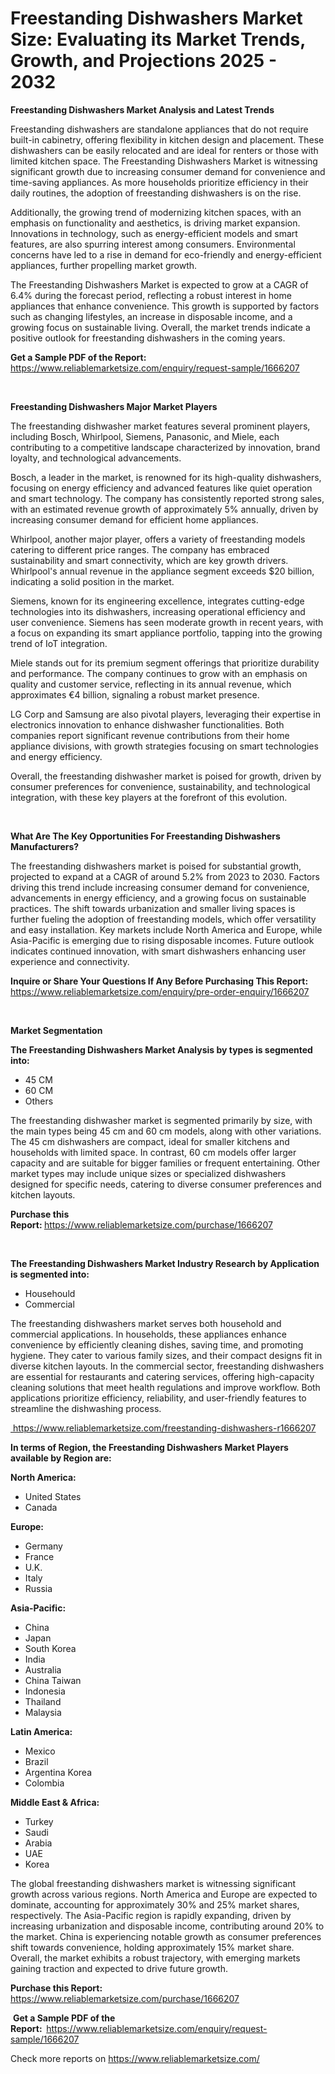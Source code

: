 <p><h1>Freestanding Dishwashers Market Size: Evaluating its Market Trends, Growth, and Projections 2025 - 2032</h1></p><p><strong>Freestanding Dishwashers Market Analysis and Latest Trends</strong></p>
<p><p>Freestanding dishwashers are standalone appliances that do not require built-in cabinetry, offering flexibility in kitchen design and placement. These dishwashers can be easily relocated and are ideal for renters or those with limited kitchen space. The Freestanding Dishwashers Market is witnessing significant growth due to increasing consumer demand for convenience and time-saving appliances. As more households prioritize efficiency in their daily routines, the adoption of freestanding dishwashers is on the rise.</p><p>Additionally, the growing trend of modernizing kitchen spaces, with an emphasis on functionality and aesthetics, is driving market expansion. Innovations in technology, such as energy-efficient models and smart features, are also spurring interest among consumers. Environmental concerns have led to a rise in demand for eco-friendly and energy-efficient appliances, further propelling market growth. </p><p>The Freestanding Dishwashers Market is expected to grow at a CAGR of 6.4% during the forecast period, reflecting a robust interest in home appliances that enhance convenience. This growth is supported by factors such as changing lifestyles, an increase in disposable income, and a growing focus on sustainable living. Overall, the market trends indicate a positive outlook for freestanding dishwashers in the coming years.</p></p>
<p><strong>Get a Sample PDF of the Report:&nbsp;</strong> <a href="https://www.reliablemarketsize.com/enquiry/request-sample/1666207?utm_campaign=2218&utm_medium=2&utm_source=Github&utm_content=ia&utm_term=17022025&utm_id=freestanding-dishwashers">https://www.reliablemarketsize.com/enquiry/request-sample/1666207</a></p>
<p>&nbsp;</p>
<p><strong>Freestanding Dishwashers Major Market Players</strong></p>
<p><p>The freestanding dishwasher market features several prominent players, including Bosch, Whirlpool, Siemens, Panasonic, and Miele, each contributing to a competitive landscape characterized by innovation, brand loyalty, and technological advancements.</p><p>Bosch, a leader in the market, is renowned for its high-quality dishwashers, focusing on energy efficiency and advanced features like quiet operation and smart technology. The company has consistently reported strong sales, with an estimated revenue growth of approximately 5% annually, driven by increasing consumer demand for efficient home appliances.</p><p>Whirlpool, another major player, offers a variety of freestanding models catering to different price ranges. The company has embraced sustainability and smart connectivity, which are key growth drivers. Whirlpool's annual revenue in the appliance segment exceeds $20 billion, indicating a solid position in the market.</p><p>Siemens, known for its engineering excellence, integrates cutting-edge technologies into its dishwashers, increasing operational efficiency and user convenience. Siemens has seen moderate growth in recent years, with a focus on expanding its smart appliance portfolio, tapping into the growing trend of IoT integration.</p><p>Miele stands out for its premium segment offerings that prioritize durability and performance. The company continues to grow with an emphasis on quality and customer service, reflecting in its annual revenue, which approximates €4 billion, signaling a robust market presence.</p><p>LG Corp and Samsung are also pivotal players, leveraging their expertise in electronics innovation to enhance dishwasher functionalities. Both companies report significant revenue contributions from their home appliance divisions, with growth strategies focusing on smart technologies and energy efficiency.</p><p>Overall, the freestanding dishwasher market is poised for growth, driven by consumer preferences for convenience, sustainability, and technological integration, with these key players at the forefront of this evolution.</p></p>
<p>&nbsp;</p>
<p><strong>What Are The Key Opportunities For Freestanding Dishwashers Manufacturers?</strong></p>
<p><p>The freestanding dishwashers market is poised for substantial growth, projected to expand at a CAGR of around 5.2% from 2023 to 2030. Factors driving this trend include increasing consumer demand for convenience, advancements in energy efficiency, and a growing focus on sustainable practices. The shift towards urbanization and smaller living spaces is further fueling the adoption of freestanding models, which offer versatility and easy installation. Key markets include North America and Europe, while Asia-Pacific is emerging due to rising disposable incomes. Future outlook indicates continued innovation, with smart dishwashers enhancing user experience and connectivity.</p></p>
<p><strong>Inquire or Share Your Questions If Any Before Purchasing This Report:</strong> <a href="https://www.reliablemarketsize.com/enquiry/pre-order-enquiry/1666207?utm_campaign=2218&utm_medium=2&utm_source=Github&utm_content=ia&utm_term=17022025&utm_id=freestanding-dishwashers">https://www.reliablemarketsize.com/enquiry/pre-order-enquiry/1666207</a></p>
<p>&nbsp;</p>
<p><strong>Market Segmentation</strong></p>
<p><strong>The Freestanding Dishwashers Market Analysis by types is segmented into:</strong></p>
<p><ul><li>45 CM</li><li>60 CM</li><li>Others</li></ul></p>
<p><p>The freestanding dishwasher market is segmented primarily by size, with the main types being 45 cm and 60 cm models, along with other variations. The 45 cm dishwashers are compact, ideal for smaller kitchens and households with limited space. In contrast, 60 cm models offer larger capacity and are suitable for bigger families or frequent entertaining. Other market types may include unique sizes or specialized dishwashers designed for specific needs, catering to diverse consumer preferences and kitchen layouts.</p></p>
<p><strong>Purchase this Report:&nbsp;</strong><a href="https://www.reliablemarketsize.com/purchase/1666207?utm_campaign=2218&utm_medium=2&utm_source=Github&utm_content=ia&utm_term=17022025&utm_id=freestanding-dishwashers">https://www.reliablemarketsize.com/purchase/1666207</a></p>
<p>&nbsp;</p>
<p><strong>The Freestanding Dishwashers Market Industry Research by Application is segmented into:</strong></p>
<p><ul><li>Househould</li><li>Commercial</li></ul></p>
<p><p>The freestanding dishwashers market serves both household and commercial applications. In households, these appliances enhance convenience by efficiently cleaning dishes, saving time, and promoting hygiene. They cater to various family sizes, and their compact designs fit in diverse kitchen layouts. In the commercial sector, freestanding dishwashers are essential for restaurants and catering services, offering high-capacity cleaning solutions that meet health regulations and improve workflow. Both applications prioritize efficiency, reliability, and user-friendly features to streamline the dishwashing process.</p></p>
<p><a href="https://www.reliablemarketsize.com/freestanding-dishwashers-r1666207?utm_campaign=2218&utm_medium=2&utm_source=Github&utm_content=ia&utm_term=17022025&utm_id=freestanding-dishwashers">&nbsp;https://www.reliablemarketsize.com/freestanding-dishwashers-r1666207</a></p>
<p><strong>In terms of Region, the Freestanding Dishwashers Market Players available by Region are:</strong></p>
<p>
    <p> <strong> North America: </strong>
        <ul>
            <li>United States</li>
            <li>Canada</li>
        </ul>
        </p> 
    <p> <strong> Europe: </strong>
        <ul>
            <li>Germany</li>
            <li>France</li>
            <li>U.K.</li>
            <li>Italy</li>
            <li>Russia</li>
        </ul>
        </p> 
    <p> <strong> Asia-Pacific: </strong>
        <ul>
            <li>China</li>
            <li>Japan</li>
            <li>South Korea</li>
            <li>India</li>
            <li>Australia</li>
            <li>China Taiwan</li>
            <li>Indonesia</li>
            <li>Thailand</li>
            <li>Malaysia</li>
        </ul>
        </p> 
    <p> <strong> Latin America: </strong>
        <ul>
            <li>Mexico</li>
            <li>Brazil</li>
            <li>Argentina Korea</li>
            <li>Colombia</li>
        </ul>
        </p> 
    <p> <strong> Middle East & Africa: </strong>
        <ul>
            <li>Turkey</li>
            <li>Saudi</li>
            <li>Arabia</li>
            <li>UAE</li>
            <li>Korea</li>
        </ul>
    </p>
    </p>
<p><p>The global freestanding dishwashers market is witnessing significant growth across various regions. North America and Europe are expected to dominate, accounting for approximately 30% and 25% market shares, respectively. The Asia-Pacific region is rapidly expanding, driven by increasing urbanization and disposable income, contributing around 20% to the market. China is experiencing notable growth as consumer preferences shift towards convenience, holding approximately 15% market share. Overall, the market exhibits a robust trajectory, with emerging markets gaining traction and expected to drive future growth.</p></p>
<p><strong>Purchase this Report: </strong><a href="https://www.reliablemarketsize.com/purchase/1666207?utm_campaign=2218&utm_medium=2&utm_source=Github&utm_content=ia&utm_term=17022025&utm_id=freestanding-dishwashers">https://www.reliablemarketsize.com/purchase/1666207</a></p>
<p>&nbsp;<strong>Get a Sample PDF of the Report:&nbsp;&nbsp;</strong><a href="https://www.reliablemarketsize.com/enquiry/request-sample/1666207?utm_campaign=2218&utm_medium=2&utm_source=Github&utm_content=ia&utm_term=17022025&utm_id=freestanding-dishwashers">https://www.reliablemarketsize.com/enquiry/request-sample/1666207</a></p>
<p><strong></strong></p>
<p>Check more reports on <a href="https://www.reliablemarketsize.com/?utm_campaign=2218&utm_medium=2&utm_source=Github&utm_content=ia&utm_term=17022025&utm_id=freestanding-dishwashers">https://www.reliablemarketsize.com/</a></p>